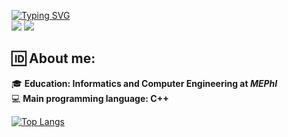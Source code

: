 [![Typing SVG](https://readme-typing-svg.herokuapp.com?font=Silkscreen&size=60&duration=4000&pause=4000&color=AF19C5&width=500&height=70&lines=Hi%2C+I'm+Alex)](https://git.io/typing-svg) 
<br>
![](https://img.shields.io/github/watchers/Sborzov456/Sborzov456?style=social)
![](https://img.shields.io/github/followers/Sborzov456?style=social)
## :id: About me:
  :mortar_board: **Education: Informatics and Computer Engineering at _MEPhI_** <br>
  :computer: **Main programming language: C++**
  
  [![Top Langs](https://github-readme-stats.vercel.app/api/top-langs/?username=Sborzov456&layout=compact)](https://github.com/anuraghazra/github-readme-stats)
  
